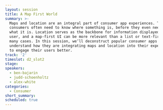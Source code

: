 ```yaml
---
layout: session
title: A Map First World
summary: >-
  Maps and location are an integral part of consumer app experiences. Today’s
  consumers often need to know where something is, before they even need to know
  what it is. Location serves as the backbone for information displayed to the
  user, and a map-first UI can be more relevant than a list or text-first UI in
  many cases. In this session, we’ll deconstruct popular consumer apps to
  understand how they are integrating maps and location into their experiences
  to engage their users better.
track: '2'
timeslot: d2_slot2
stage:
speakers:
  - ben-bajarin
  - judd-schoenholtz
  - alex-white
categories:
  - Consumer
short_summary:
scheduled: true
---
```


